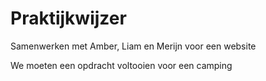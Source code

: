 # Praktijkwijzer
Samenwerken met Amber, Liam en Merijn voor een website

We moeten een opdracht voltooien voor een camping
